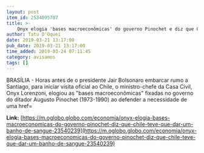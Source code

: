 ```yaml
---
layout: post
item_id: 2534095707
title: >-
    Onyx elogia 'bases macroeconômicas' do governo Pinochet e diz que Chile 'teve que dar um banho de sangue'
author: Tatu D'Oquei
date: 2019-03-21 13:17:00
pub_date: 2019-03-21 13:17:00
time_added: 2019-03-24 07:11:45
category: avisamos
tags: []
---
```


BRASÍLIA - Horas antes de o presidente Jair Bolsonaro embarcar rumo a Santiago, para iniciar visita oficial ao Chile, o ministro-chefe da Casa Civil, Onyx Lorenzoni, elogiou as "bases macroeconômicas" fixadas no governo do ditador Augusto Pinochet (1973-1990) ao defender a necessidade de uma href=

**Link:** [https://m.oglobo.globo.com/economia/onyx-elogia-bases-macroeconomicas-do-governo-pinochet-diz-que-chile-teve-que-dar-um-banho-de-sangue-23540239](https://m.oglobo.globo.com/economia/onyx-elogia-bases-macroeconomicas-do-governo-pinochet-diz-que-chile-teve-que-dar-um-banho-de-sangue-23540239)

